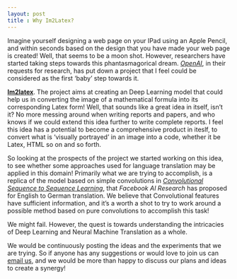 ```yaml
---
layout: post
title : Why Im2Latex? 
---
```


Imagine yourself designing a web page on your IPad using an Apple Pencil, and within seconds based on the design that you have made your web page is created! Well, that seems to be a moon shot. However, researchers have started taking steps towards this phantasmagorical dream. [_OpenAI_](https://openai.com/), in their requests for research, has put down a project that I feel could be considered as the first ‘baby’ step towards it. 

**[Im2latex](https://openai.com/requests-for-research/#im2latex)**. The project aims at creating an Deep Learning model that could help us in converting the image of a mathematical formula into its corresponding Latex form! Well, that sounds like a great idea in itself, isn’t it? No more messing around when writing reports and papers, and who knows if we could extend this idea further to write complete reports. I feel this idea has a potential to become a comprehensive product in iteslf, to convert what is ‘visually portrayed’ in an image into a code, whether it be Latex, HTML so on and so forth.

So looking at the prospects of the project we started working on this idea, to see whether some approaches used for language translation may be applied in this domain! Primarily what we are trying to accomplish, is a replica of the model based on simple convolutions in _[Convolutional Sequence to Sequence Learning](https://arxiv.org/abs/1705.03122)_, that _Facebook AI Research_ has proposed for English to German translation. We believe that Convolutional features have sufficient information, and it’s a worth a shot to try to work around a possible method based on pure convolutions to accomplish this task! 

We might fail. However, the quest is towards understanding the intricacies of Deep Learning and Neural Machine Translation as a whole. 

We would be continuously posting the ideas and the experiments that we are trying. So if anyone has any suggestions or would love to join us can [email us](mailto:deeplearningislife@gmail.com), and we would be more than happy to discuss our plans and ideas to create a synergy! 

